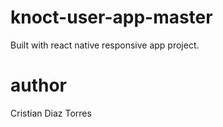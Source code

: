 # knoct-user-app-master

Built with react native responsive app project.

# author

Cristian Diaz Torres
